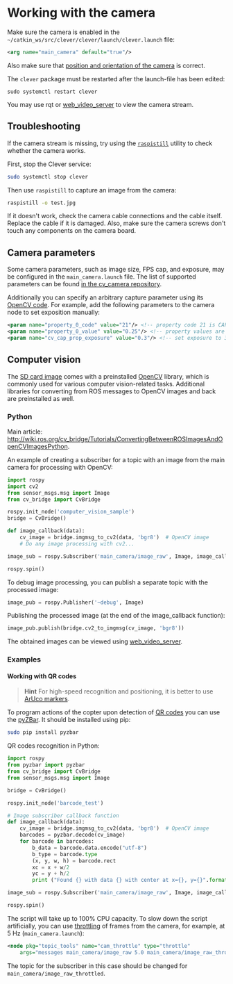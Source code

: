 # Working with the camera

Make sure the camera is enabled in the `~/catkin_ws/src/clever/clever/launch/clever.launch` file:

```xml
<arg name="main_camera" default="true"/>
```

Also make sure that [position and orientation of the camera](camera_setup.md) is correct.

The `clever` package must be restarted after the launch-file has been edited:

```(bash)
sudo systemctl restart clever
```

You may use rqt or [web_video_server](web_video_server.md) to view the camera stream.

## Troubleshooting

If the camera stream is missing, try using the [`raspistill`](https://www.raspberrypi.org/documentation/usage/camera/raspicam/raspistill.md) utility to check whether the camera works.

First, stop the Clever service:

```bash
sudo systemctl stop clever
```

Then use `raspistill` to capture an image from the camera:

```bash
raspistill -o test.jpg
```

If it doesn't work, check the camera cable connections and the cable itself. Replace the cable if it is damaged. Also, make sure the camera screws don't touch any components on the camera board.

## Camera parameters

Some camera parameters, such as image size, FPS cap, and exposure, may be configured in the `main_camera.launch` file. The list of supported parameters can be found [in the cv_camera repository](https://github.com/OTL/cv_camera#parameters).

Additionally you can specify an arbitrary capture parameter using its [OpenCV code](https://docs.opencv.org/3.3.1/d4/d15/group__videoio__flags__base.html). For example, add the following parameters to the camera node to set exposition manually:

```xml
<param name="property_0_code" value="21"/> <!-- property code 21 is CAP_PROP_AUTO_EXPOSURE -->
<param name="property_0_value" value="0.25"/> <!-- property values are normalized as per OpenCV specs, even for "menu" controls; 0.25 means "use manual exposure" -->
<param name="cv_cap_prop_exposure" value="0.3"/> <!-- set exposure to 30% of maximum value -->
```

## Computer vision

The [SD card image](image.md) comes with a preinstalled [OpenCV](https://opencv.org) library, which is commonly used for various computer vision-related tasks. Additional libraries for converting from ROS messages to OpenCV images and back are preinstalled as well.

### Python

Main article: http://wiki.ros.org/cv_bridge/Tutorials/ConvertingBetweenROSImagesAndOpenCVImagesPython.

An example of creating a subscriber for a topic with an image from the main camera for processing with OpenCV:

```python
import rospy
import cv2
from sensor_msgs.msg import Image
from cv_bridge import CvBridge

rospy.init_node('computer_vision_sample')
bridge = CvBridge()

def image_callback(data):
    cv_image = bridge.imgmsg_to_cv2(data, 'bgr8')  # OpenCV image
    # Do any image processing with cv2...

image_sub = rospy.Subscriber('main_camera/image_raw', Image, image_callback)

rospy.spin()
```

To debug image processing, you can publish a separate topic with the processed image:

```python
image_pub = rospy.Publisher('~debug', Image)
```

Publishing the processed image (at the end of the image_callback function):

```python
image_pub.publish(bridge.cv2_to_imgmsg(cv_image, 'bgr8'))
```

The obtained images can be viewed using [web_video_server](web_video_server.md).

### Examples

#### Working with QR codes

> **Hint** For high-speed recognition and positioning, it is better to use [ArUco markers](aruco.md).

To program actions of the copter upon detection of [QR codes](https://en.wikipedia.org/wiki/QR_code) you can use the [pyZBar](https://pypi.org/project/pyzbar/). It should be installed using pip:

```bash
sudo pip install pyzbar
```

QR codes recognition in Python:

```python
import rospy
from pyzbar import pyzbar
from cv_bridge import CvBridge
from sensor_msgs.msg import Image

bridge = CvBridge()

rospy.init_node('barcode_test')

# Image subscriber callback function
def image_callback(data):
    cv_image = bridge.imgmsg_to_cv2(data, 'bgr8')  # OpenCV image
    barcodes = pyzbar.decode(cv_image)
    for barcode in barcodes:
        b_data = barcode.data.encode("utf-8")
        b_type = barcode.type
        (x, y, w, h) = barcode.rect
        xc = x + w/2
        yc = y + h/2
        print ("Found {} with data {} with center at x={}, y={}".format(b_type, b_data, xc, yc))

image_sub = rospy.Subscriber('main_camera/image_raw', Image, image_callback, queue_size=1)

rospy.spin()
```

The script will take up to 100% CPU capacity. To slow down the script artificially, you can use [throttling](http://wiki.ros.org/topic_tools/throttle) of frames from the camera, for example, at 5 Hz (`main_camera.launch`):

```xml
<node pkg="topic_tools" name="cam_throttle" type="throttle"
    args="messages main_camera/image_raw 5.0 main_camera/image_raw_throttled"/>
```

The topic for the subscriber in this case should be changed for `main_camera/image_raw_throttled`.
